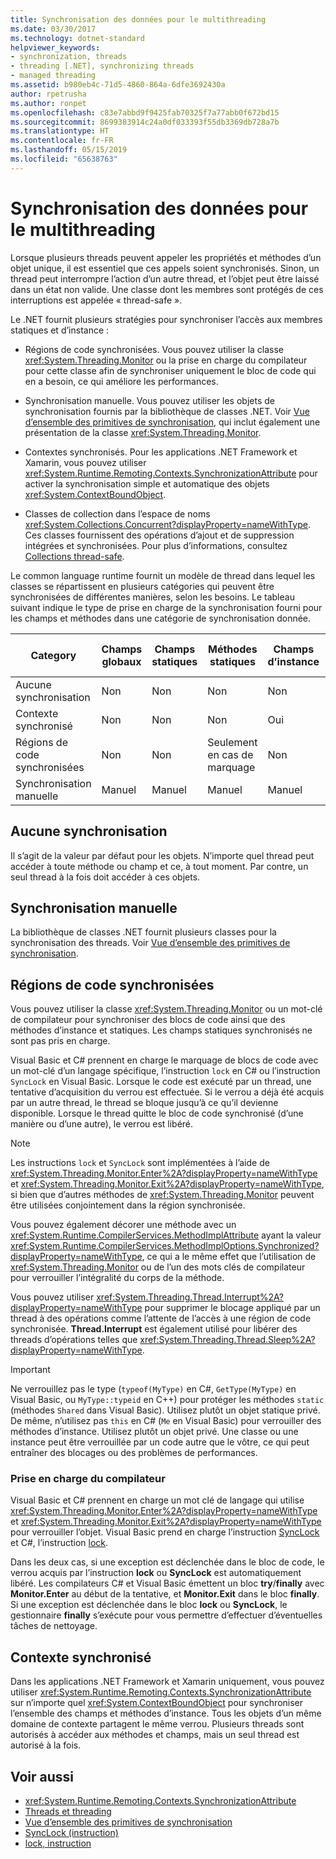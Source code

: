 ```yaml
---
title: Synchronisation des données pour le multithreading
ms.date: 03/30/2017
ms.technology: dotnet-standard
helpviewer_keywords:
- synchronization, threads
- threading [.NET], synchronizing threads
- managed threading
ms.assetid: b980eb4c-71d5-4860-864a-6dfe3692430a
author: rpetrusha
ms.author: ronpet
ms.openlocfilehash: c83e7abbd9f9425fab70325f7a77abb0f672bd15
ms.sourcegitcommit: 8699383914c24a0df033393f55db3369db728a7b
ms.translationtype: HT
ms.contentlocale: fr-FR
ms.lasthandoff: 05/15/2019
ms.locfileid: "65638763"
---
```

# <a name="synchronizing-data-for-multithreading"></a>Synchronisation des données pour le multithreading

Lorsque plusieurs threads peuvent appeler les propriétés et méthodes d’un objet unique, il est essentiel que ces appels soient synchronisés. Sinon, un thread peut interrompre l’action d’un autre thread, et l’objet peut être laissé dans un état non valide. Une classe dont les membres sont protégés de ces interruptions est appelée « thread-safe ».  
  
Le .NET fournit plusieurs stratégies pour synchroniser l’accès aux membres statiques et d’instance :  
  
- Régions de code synchronisées. Vous pouvez utiliser la classe <xref:System.Threading.Monitor> ou la prise en charge du compilateur pour cette classe afin de synchroniser uniquement le bloc de code qui en a besoin, ce qui améliore les performances.  
  
- Synchronisation manuelle. Vous pouvez utiliser les objets de synchronisation fournis par la bibliothèque de classes .NET. Voir [Vue d’ensemble des primitives de synchronisation](../../../docs/standard/threading/overview-of-synchronization-primitives.md), qui inclut également une présentation de la classe <xref:System.Threading.Monitor>.  
  
- Contextes synchronisés. Pour les applications .NET Framework et Xamarin, vous pouvez utiliser <xref:System.Runtime.Remoting.Contexts.SynchronizationAttribute> pour activer la synchronisation simple et automatique des objets <xref:System.ContextBoundObject>.  
  
- Classes de collection dans l’espace de noms <xref:System.Collections.Concurrent?displayProperty=nameWithType>. Ces classes fournissent des opérations d’ajout et de suppression intégrées et synchronisées. Pour plus d’informations, consultez [Collections thread-safe](../../../docs/standard/collections/thread-safe/index.md).  
  
 Le common language runtime fournit un modèle de thread dans lequel les classes se répartissent en plusieurs catégories qui peuvent être synchronisées de différentes manières, selon les besoins. Le tableau suivant indique le type de prise en charge de la synchronisation fourni pour les champs et méthodes dans une catégorie de synchronisation donnée.  
  
|Category|Champs globaux|Champs statiques|Méthodes statiques|Champs d’instance|Méthodes d’instance|Blocs de code spécifiques|  
|--------------|-------------------|-------------------|--------------------|---------------------|----------------------|--------------------------|  
|Aucune synchronisation|Non|Non|Non|Non|Non|Non|  
|Contexte synchronisé|Non|Non|Non|Oui|Oui|Non|  
|Régions de code synchronisées|Non|Non|Seulement en cas de marquage|Non|Seulement en cas de marquage|Seulement en cas de marquage|  
|Synchronisation manuelle|Manuel|Manuel|Manuel|Manuel|Manuel|Manuel|  
  
## <a name="no-synchronization"></a>Aucune synchronisation  
 Il s’agit de la valeur par défaut pour les objets. N’importe quel thread peut accéder à toute méthode ou champ et ce, à tout moment. Par contre, un seul thread à la fois doit accéder à ces objets.  
  
## <a name="manual-synchronization"></a>Synchronisation manuelle  
 La bibliothèque de classes .NET fournit plusieurs classes pour la synchronisation des threads. Voir [Vue d’ensemble des primitives de synchronisation](../../../docs/standard/threading/overview-of-synchronization-primitives.md).  
  
## <a name="synchronized-code-regions"></a>Régions de code synchronisées  
 Vous pouvez utiliser la classe <xref:System.Threading.Monitor> ou un mot-clé de compilateur pour synchroniser des blocs de code ainsi que des méthodes d’instance et statiques. Les champs statiques synchronisés ne sont pas pris en charge.  
  
 Visual Basic et C# prennent en charge le marquage de blocs de code avec un mot-clé d’un langage spécifique, l’instruction `lock` en C# ou l’instruction `SyncLock` en Visual Basic. Lorsque le code est exécuté par un thread, une tentative d’acquisition du verrou est effectuée. Si le verrou a déjà été acquis par un autre thread, le thread se bloque jusqu’à ce qu’il devienne disponible. Lorsque le thread quitte le bloc de code synchronisé (d’une manière ou d’une autre), le verrou est libéré.  
  
> [!NOTE]
>  Les instructions `lock` et `SyncLock` sont implémentées à l’aide de <xref:System.Threading.Monitor.Enter%2A?displayProperty=nameWithType> et <xref:System.Threading.Monitor.Exit%2A?displayProperty=nameWithType>, si bien que d’autres méthodes de <xref:System.Threading.Monitor> peuvent être utilisées conjointement dans la région synchronisée.  
  
 Vous pouvez également décorer une méthode avec un <xref:System.Runtime.CompilerServices.MethodImplAttribute> ayant la valeur <xref:System.Runtime.CompilerServices.MethodImplOptions.Synchronized?displayProperty=nameWithType>, ce qui a le même effet que l’utilisation de <xref:System.Threading.Monitor> ou de l’un des mots clés de compilateur pour verrouiller l’intégralité du corps de la méthode.  
  
 Vous pouvez utiliser <xref:System.Threading.Thread.Interrupt%2A?displayProperty=nameWithType> pour supprimer le blocage appliqué par un thread à des opérations comme l’attente de l’accès à une région de code synchronisée. **Thread.Interrupt** est également utilisé pour libérer des threads d’opérations telles que <xref:System.Threading.Thread.Sleep%2A?displayProperty=nameWithType>.  
  
> [!IMPORTANT]
>  Ne verrouillez pas le type (`typeof(MyType)` en C#, `GetType(MyType)` en Visual Basic, ou `MyType::typeid` en C++) pour protéger les méthodes `static` (méthodes `Shared` dans Visual Basic). Utilisez plutôt un objet statique privé. De même, n’utilisez pas `this` en C# (`Me` en Visual Basic) pour verrouiller des méthodes d’instance. Utilisez plutôt un objet privé. Une classe ou une instance peut être verrouillée par un code autre que le vôtre, ce qui peut entraîner des blocages ou des problèmes de performances.  
  
### <a name="compiler-support"></a>Prise en charge du compilateur  
 Visual Basic et C# prennent en charge un mot clé de langage qui utilise <xref:System.Threading.Monitor.Enter%2A?displayProperty=nameWithType> et <xref:System.Threading.Monitor.Exit%2A?displayProperty=nameWithType> pour verrouiller l’objet. Visual Basic prend en charge l’instruction [SyncLock](~/docs/visual-basic/language-reference/statements/synclock-statement.md) et C#, l’instruction [lock](~/docs/csharp/language-reference/keywords/lock-statement.md).  
  
 Dans les deux cas, si une exception est déclenchée dans le bloc de code, le verrou acquis par l’instruction **lock** ou **SyncLock** est automatiquement libéré. Les compilateurs C# et Visual Basic émettent un bloc **try**/**finally** avec **Monitor.Enter** au début de la tentative, et **Monitor.Exit** dans le bloc **finally**. Si une exception est déclenchée dans le bloc **lock** ou **SyncLock**, le gestionnaire **finally** s’exécute pour vous permettre d’effectuer d’éventuelles tâches de nettoyage.  
  
## <a name="synchronized-context"></a>Contexte synchronisé  
 
Dans les applications .NET Framework et Xamarin uniquement, vous pouvez utiliser <xref:System.Runtime.Remoting.Contexts.SynchronizationAttribute> sur n’importe quel <xref:System.ContextBoundObject> pour synchroniser l’ensemble des champs et méthodes d’instance. Tous les objets d’un même domaine de contexte partagent le même verrou. Plusieurs threads sont autorisés à accéder aux méthodes et champs, mais un seul thread est autorisé à la fois.  
  
## <a name="see-also"></a>Voir aussi

- <xref:System.Runtime.Remoting.Contexts.SynchronizationAttribute>
- [Threads et threading](../../../docs/standard/threading/threads-and-threading.md)
- [Vue d’ensemble des primitives de synchronisation](../../../docs/standard/threading/overview-of-synchronization-primitives.md)
- [SyncLock (instruction)](~/docs/visual-basic/language-reference/statements/synclock-statement.md)
- [lock, instruction](~/docs/csharp/language-reference/keywords/lock-statement.md)
